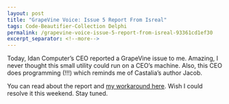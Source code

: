 ```yaml
---
layout: post
title: "GrapeVine Voice: Issue 5 Report From Isreal"
tags: Code-Beautifier-Collection Delphi
permalink: /grapevine-voice-issue-5-report-from-isreal-93361cd1ef30
excerpt_separator: <!--more-->
---
```

Today, Idan Computer’s CEO reported a GrapeVine issue to me. Amazing, I never thought this small utility could run on a CEO’s machine. Also, this CEO does programming (!!!) which reminds me of Castalia’s author Jacob.

You can read about the report and [my workaround here](http://code.google.com/p/lextudio/issues/detail?id=5). Wish I could resolve it this weekend. Stay tuned.
<!--more-->
